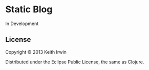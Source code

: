 # Static Blog

In Development

## License

Copyright &copy; 2013 Keith Irwin

Distributed under the Eclipse Public License, the same as Clojure.
